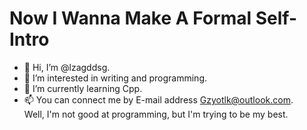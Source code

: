 # Now I Wanna Make A Formal Self-Intro
- 👋 Hi, I’m @lzagddsg. 
- 👀 I’m interested in writing and programming. 
- 🌱 I’m currently learning Cpp. 
- 📫 You can connect me by E-mail address Gzyotlk@outlook.com.  
Well, I'm not good at programming, but I'm trying to be my best. 

<!---
lzagddsg/lzagddsg is a ✨ special ✨ repository because its `README.md` (this file) appears on your GitHub profile.
You can click the Preview link to take a look at your changes.
--->
